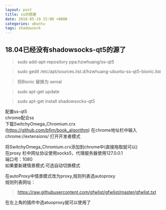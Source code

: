 ```yaml
---
layout: post
title: ss的搭建
date: 2018-05-19 15:00 +0800
categories: ubuntu
tags: shadowsock
---
```

18.04已经没有shadowsocks-qt5的源了
-  
<!--more-->
> sudo add-apt-repository ppa:hzwhuang/ss-qt5  

> sudo gedit /etc/apt/sources.list.d/hzwhuang-ubuntu-ss-qt5-bionic.list 

> 将Bionic 替换为 xenial  

> sudo apt-get update

> sudo apt-get install shadowsocks-qt5

配置ss-qt5  
chrome配合ss  
下载SwitchyOmega_Chromium.crx  
(https://github.com/bfjm/book_algorithm)
在chrome地址栏中输入 chrome://extensions/ 
打开开发者模式  

将SwitchyOmega_Chromium.crx添加到chrome中(直接拖取就可以)  
在proxy 栏中网址协议使用socks5，代理服务器使用127.0.0.1  
端口号：1080  
如果要新建情景模式:可选自动切换模式  

在autoProxy中情景模式改为proxy,规则列表选autoproxy  
规则列表网址：  
> https://raw.githubusercontent.com/gfwlist/gfwlist/master/gfwlist.txt  

在左上角的插件中选atuoproxy就可以使用了
